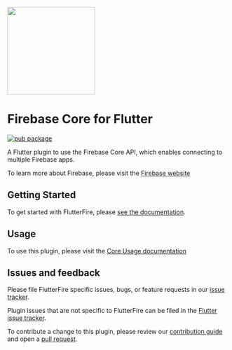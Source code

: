[<img src="https://raw.githubusercontent.com/firebase/flutterfire/main/.github/images/flutter_favorite.png" width="200" />](https://flutter.dev/docs/development/packages-and-plugins/favorites)

# Firebase Core for Flutter

[![pub package](https://img.shields.io/pub/v/firebase_core.svg)](https://pub.dev/packages/firebase_core)

A Flutter plugin to use the Firebase Core API, which enables connecting to multiple Firebase apps.

To learn more about Firebase, please visit the [Firebase website](https://firebase.google.com)

## Getting Started

To get started with FlutterFire, please [see the documentation](https://firebase.google.com/docs/flutter/setup?platform=ios).

## Usage

To use this plugin, please visit the [Core Usage documentation](https://firebase.google.com/docs/flutter/setup)

## Issues and feedback

Please file FlutterFire specific issues, bugs, or feature requests in our [issue tracker](https://github.com/firebase/flutterfire/issues/new).

Plugin issues that are not specific to FlutterFire can be filed in the [Flutter issue tracker](https://github.com/flutter/flutter/issues/new).

To contribute a change to this plugin,
please review our [contribution guide](https://github.com/firebase/flutterfire/blob/main/CONTRIBUTING.md)
and open a [pull request](https://github.com/firebase/flutterfire/pulls).

